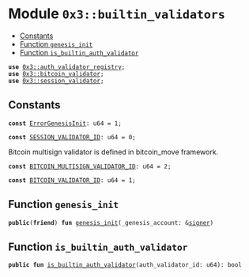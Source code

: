 
<a id="0x3_builtin_validators"></a>

# Module `0x3::builtin_validators`



-  [Constants](#@Constants_0)
-  [Function `genesis_init`](#0x3_builtin_validators_genesis_init)
-  [Function `is_builtin_auth_validator`](#0x3_builtin_validators_is_builtin_auth_validator)


<pre><code><b>use</b> <a href="auth_validator_registry.md#0x3_auth_validator_registry">0x3::auth_validator_registry</a>;
<b>use</b> <a href="bitcoin_validator.md#0x3_bitcoin_validator">0x3::bitcoin_validator</a>;
<b>use</b> <a href="session_validator.md#0x3_session_validator">0x3::session_validator</a>;
</code></pre>



<a id="@Constants_0"></a>

## Constants


<a id="0x3_builtin_validators_ErrorGenesisInit"></a>



<pre><code><b>const</b> <a href="builtin_validators.md#0x3_builtin_validators_ErrorGenesisInit">ErrorGenesisInit</a>: u64 = 1;
</code></pre>



<a id="0x3_builtin_validators_SESSION_VALIDATOR_ID"></a>



<pre><code><b>const</b> <a href="builtin_validators.md#0x3_builtin_validators_SESSION_VALIDATOR_ID">SESSION_VALIDATOR_ID</a>: u64 = 0;
</code></pre>



<a id="0x3_builtin_validators_BITCOIN_MULTISIGN_VALIDATOR_ID"></a>

Bitcoin multisign validator is defined in bitcoin_move framework.


<pre><code><b>const</b> <a href="builtin_validators.md#0x3_builtin_validators_BITCOIN_MULTISIGN_VALIDATOR_ID">BITCOIN_MULTISIGN_VALIDATOR_ID</a>: u64 = 2;
</code></pre>



<a id="0x3_builtin_validators_BITCOIN_VALIDATOR_ID"></a>



<pre><code><b>const</b> <a href="builtin_validators.md#0x3_builtin_validators_BITCOIN_VALIDATOR_ID">BITCOIN_VALIDATOR_ID</a>: u64 = 1;
</code></pre>



<a id="0x3_builtin_validators_genesis_init"></a>

## Function `genesis_init`



<pre><code><b>public</b>(<b>friend</b>) <b>fun</b> <a href="builtin_validators.md#0x3_builtin_validators_genesis_init">genesis_init</a>(_genesis_account: &<a href="">signer</a>)
</code></pre>



<a id="0x3_builtin_validators_is_builtin_auth_validator"></a>

## Function `is_builtin_auth_validator`



<pre><code><b>public</b> <b>fun</b> <a href="builtin_validators.md#0x3_builtin_validators_is_builtin_auth_validator">is_builtin_auth_validator</a>(auth_validator_id: u64): bool
</code></pre>
